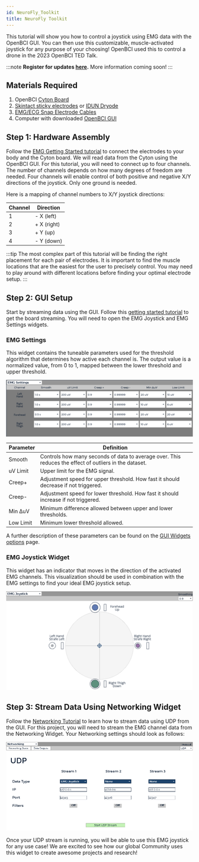 ```yaml
---
id: NeuroFly_Toolkit
title: NeuroFly Toolkit
---
```


This tutorial will show you how to control a joystick using EMG data with the OpenBCI GUI. You can then use this customizable, muscle-activated joystick for any purpose of your choosing! OpenBCI used this to control a drone in the 2023 OpenBCI TED Talk.

:::note
__Register for updates [here](https://docs.google.com/forms/d/e/1FAIpQLSdGGPw1uSoAlo3YcjYWDd_b4Ye1TcYSy_RzmJ4ppr-RucE6KA/viewform).__
More information coming soon!
:::

## Materials Required

1.  OpenBCI [Cyton Board](https://shop.openbci.com/collections/frontpage/products/cyton-biosensing-board-8-channel?variant=38958638542)
2.  [Skintact sticky electrodes](https://shop.openbci.com/collections/frontpage/products/skintact-f301-pediatric-foam-solid-gel-electrodes-30-pack?variant=29467659395) or [IDUN Dryode](https://shop.openbci.com/collections/frontpage/products/idun-dryode-kit)
3.  [EMG/ECG Snap Electrode Cables](https://shop.openbci.com/collections/frontpage/products/emg-ecg-snap-electrode-cables?variant=32372786958)
4.  Computer with downloaded [OpenBCI GUI](Software/OpenBCISoftware/01-OpenBCI_GUI.md)

## Step 1: Hardware Assembly

Follow the [EMG Getting Started tutorial](GettingStarted/Biosensing-Setups/02-EMG-Setup.md) to connect the electrodes to your body and the Cyton board. We will read data from the Cyton using the OpenBCI GUI. For this tutorial, you will need to connect up to four channels. The number of channels depends on how many degrees of freedom are needed. Four channels will enable control of both positive and negative X/Y directions of the joystick. Only one ground is needed.

Here is a mapping of channel numbers to X/Y joystick directions:

| Channel | Direction   |
| ------- | ----------- |
| 1       | - X (left)  |
| 2       | + X (right) |
| 3       | + Y (up)    |
| 4       | - Y (down)  |

:::tip
The most complex part of this tutorial will be finding the right placement for each pair of electrodes. It is important to find the muscle locations that are the easiest for the user to precisely control. You may need to play around with different locations before finding your optimal electrode setup.
:::

## Step 2: GUI Setup

Start by streaming data using the GUI. Follow this [getting started tutorial](../../Software/OpenBCISoftware/01-OpenBCI_GUI.md/#using-the-openbci-gui) to get the board streaming. You will need to open the EMG Joystick and EMG Settings widgets.

### EMG Settings

This widget contains the tuneable parameters used for the threshold algorithm that determines how active each channel is. The output value is a normalized value, from 0 to 1, mapped between the lower threshold and upper threshold.

![EMG Settings Screenshot](../../assets/TutorialImages/EMG_settings.png)

| Parameter | Definition                                                                                             |
| --------- | ------------------------------------------------------------------------------------------------------ |
| Smooth    | Controls how many seconds of data to average over. This reduces the effect of outliers in the dataset. |
| uV Limit  | Upper limit for the EMG signal.                                                                        |
| Creep+    | Adjustment speed for upper threshold. How fast it should decrease if not triggered.                    |
| Creep-    | Adjustment speed for lower threshold. How fast it should increase if not triggered.                    |
| Min ΔuV   | Minimum difference allowed between upper and lower thresholds.                                         |
| Low Limit | Minimum lower threshold allowed.                                                                       |

A further description of these parameters can be found on the [GUI Widgets options](../../Software/OpenBCISoftware/02_GUI_Widget_Guide.md/#options) page.

### EMG Joystick Widget

This widget has an indicator that moves in the direction of the activated EMG channels. This visualization should be used in combination with the EMG settings to find your ideal EMG joystick setup.

![EMG Joystick Screenshot](../../assets/TutorialImages/EMG_joystick.png)

## Step 3: Stream Data Using Networking Widget

Follow the [Networking Tutorial](../../Software/OpenBCISoftware/02_GUI_Widget_Guide.md/#networking) to learn how to stream data using UDP from the GUI. For this project, you will need to stream the EMG channel data from the Networking Widget. Your Networking settings should look as follows:

![UDP Networking Widget Screenshot](../../assets/TutorialImages/UDP_drone.png)

Once your UDP stream is running, you will be able to use this EMG joystick for any use case! We are excited to see how our global Community uses this widget to create awesome projects and research!
